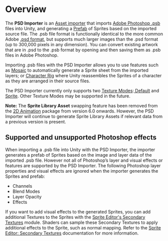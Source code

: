 # Overview
The **PSD Importer** is an [Asset importer](https://docs.unity3d.com/ScriptReference/AssetImporter.html) that imports [Adobe Photoshop .psb](https://helpx.adobe.com/photoshop/using/file-formats.html#large_document_format_psb) files into Unity, and generating a [Prefab](https://docs.unity3d.com/Manual/Prefabs.html) of Sprites based on the imported source file. The .psb file format is functionally identical to the more common Adobe [.psd format](https://helpx.adobe.com/photoshop/using/file-formats.html#photoshop_format_psd), but supports much larger images than the .psd format (up to 300,000 pixels in any dimension). You can convert existing artwork that are in .psd to the .psb format by opening and then saving them as .psb files in Adobe Photoshop.

Importing .psb files with the PSD Importer allows you to use features such as [Mosaic](PSD-importer-properties.md#Mosaic) to automatically generate a Sprite sheet from the imported layers; or [Character Rig](PSD-importer-properties.md#Rig) where Unity reassembles the Sprites of a character as they are arranged in their source files.

The PSD Importer currently only supports two [Texture Modes](https://docs.unity3d.com/Manual/TextureTypes.html):[ Default](https://docs.unity3d.com/Manual/TextureTypes.html#Default) and[ Sprite](https://docs.unity3d.com/Manual/TextureTypes.html#Sprite). Other Texture Modes may be supported in the future.

**Note:** The **Sprite Library Asset** swapping feature has been removed from the [2D Animation](https://docs.unity3d.com/Packages/com.unity.2d.animation@latest) package from version 6.0 onwards. However, the PSD Importer will continue to generate Sprite Library Assets if relevant data from a previous version is present.

## Supported and unsupported Photoshop effects

When importing a .psb file into Unity with the PSD Importer, the importer generates a prefab of Sprites based on the image and layer data of the imported .psb file. However not all of Photoshop’s layer and visual effects or features are supported by the PSD Importer. The following Photoshop layer properties and visual effects are ignored when the importer generates the Sprites and prefab:

- Channels
- Blend Modes
- Layer Opacity
- Effects

If you want to add visual effects to the generated Sprites, you can add additional Textures to the Sprites with the [Sprite Editor's Secondary Textures](https://docs.unity3d.com/Manual/SpriteEditor-SecondaryTextures.html) module. Shaders can sample these Secondary Textures to apply additional effects to the Sprite, such as normal mapping. Refer to the [Sprite Editor: Secondary Textures](https://docs.unity3d.com/Manual/SpriteEditor-SecondaryTextures.html) documentation for more information.
